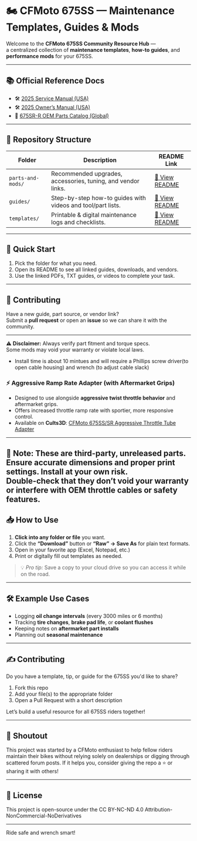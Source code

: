 # 🏍️ CFMoto 675SS — Maintenance Templates, Guides & Mods

Welcome to the **CFMoto 675SS Community Resource Hub** —  
a centralized collection of **maintenance templates**, **how-to guides**, and **performance mods** for your 675SS.

---

## 📚 Official Reference Docs

- 🛠️ [2025 Service Manual (USA)](https://www.cfmotousa.com/assets/cfmoto/images/service_manuals/my25-mcy-sm-cover-front-web_675ss.pdf)  
- 🛠️ [2025 Owner’s Manual (USA)](https://www.cfmotousa.com/assets/cfmoto/images/owners_manuals/2025-cfmoto-675ss-om-usa-20250106-web.pdf)  
- 🧩 [675SR-R OEM Parts Catalog (Global)](https://www.cfmotomalaysia.com.my/Source/Spare_Part/parts_catalog/675SR-R%20(U24052025)_NP.PDF)  

---

## 📂 Repository Structure

| Folder | Description | README Link |
|--------|-------------|-------------|
| `parts-and-mods/` | Recommended upgrades, accessories, tuning, and vendor links. | [📄 View README](./parts-and-mods/README.md) |
| `guides/` | Step-by-step how-to guides with videos and tool/part lists. | [📄 View README](./guides/README.md) |
| `templates/` | Printable & digital maintenance logs and checklists. | [📄 View README](./templates/README.md) |

---

## 🚀 Quick Start

1. Pick the folder for what you need.
2. Open its README to see all linked guides, downloads, and vendors.
3. Use the linked PDFs, TXT guides, or videos to complete your task.

---

## 📣 Contributing

Have a new guide, part source, or vendor link?  
Submit a **pull request** or open an **issue** so we can share it with the community.

---

⚠️ **Disclaimer:** Always verify part fitment and torque specs.  
Some mods may void your warranty or violate local laws.
- Install time is about 10 mintues and will require a Phillips screw driver(to open cable housing) and wrench (to adjust cable slack)

### **⚡ Aggressive Ramp Rate Adapter (with Aftermarket Grips)**
- Designed to use alongside **aggressive twist throttle behavior** and aftermarket grips.
- Offers increased throttle ramp rate with sportier, more responsive control.  
- Available on **Cults3D**: [CFMoto 675SS/SR Aggressive Throttle Tube Adapter](https://cults3d.com/en/3d-model/gadget/cfmoto-675ss-sr-aggressive-throttle-tube)

---

**🧠 Note:** These are **third-party, unreleased parts**. Ensure accurate dimensions and proper print settings. Install at your own risk.  
Double-check that they don’t void your warranty or interfere with OEM throttle cables or safety features.
---

## 📥 How to Use

1. **Click into any folder or file** you want.
2. Click the **“Download”** button or **“Raw” → Save As** for plain text formats.
3. Open in your favorite app (Excel, Notepad, etc.)
4. Print or digitally fill out templates as needed.

> 💡 *Pro tip:* Save a copy to your cloud drive so you can access it while on the road.

---

## 🛠️ Example Use Cases

- Logging **oil change intervals** (every 3000 miles or 6 months)
- Tracking **tire changes**, **brake pad life**, or **coolant flushes**
- Keeping notes on **aftermarket part installs**
- Planning out **seasonal maintenance**

---

## ✍️ Contributing

Do you have a template, tip, or guide for the 675SS you'd like to share?

1. Fork this repo
2. Add your file(s) to the appropriate folder
3. Open a Pull Request with a short description

Let’s build a useful resource for all 675SS riders together!

---

## 📣 Shoutout

This project was started by a CFMoto enthusiast to help fellow riders maintain their bikes without relying solely on dealerships or digging through scattered forum posts. If it helps you, consider giving the repo a ⭐️ or sharing it with others!

---

## 📄 License

This project is open-source under the CC BY-NC-ND 4.0 Attribution-NonCommercial-NoDerivatives

---

Ride safe and wrench smart!  
